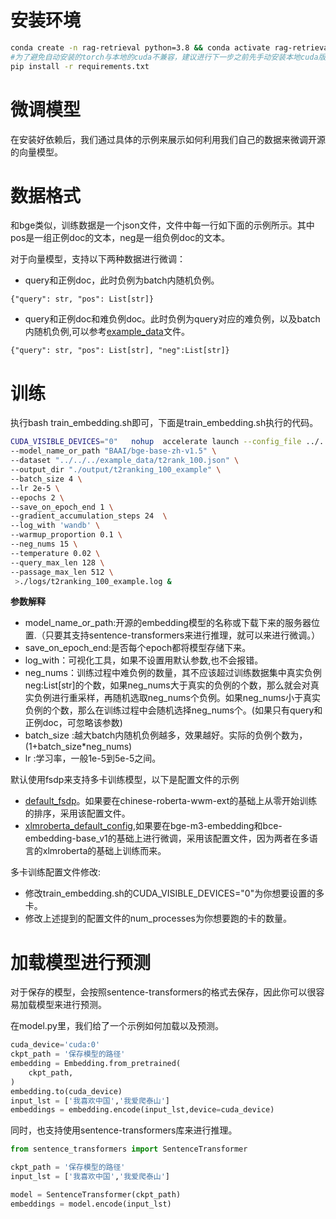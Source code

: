 
# 安装环境
```bash
conda create -n rag-retrieval python=3.8 && conda activate rag-retrieval
#为了避免自动安装的torch与本地的cuda不兼容，建议进行下一步之前先手动安装本地cuda版本兼容的torch。
pip install -r requirements.txt 
```

# 微调模型
在安装好依赖后，我们通过具体的示例来展示如何利用我们自己的数据来微调开源的向量模型。

# 数据格式

和bge类似，训练数据是一个json文件，文件中每一行如下面的示例所示。其中pos是一组正例doc的文本，neg是一组负例doc的文本。

对于向量模型，支持以下两种数据进行微调：

- query和正例doc，此时负例为batch内随机负例。
```
{"query": str, "pos": List[str]}
```
- query和正例doc和难负例doc。此时负例为query对应的难负例，以及batch内随机负例,可以参考[example_data](https://github.com/NLPJCL/RAG-Retrieval/blob/master/example_data/t2rank_100.json)文件。
```
{"query": str, "pos": List[str], "neg":List[str]}
```

# 训练

执行bash train_embedding.sh即可，下面是train_embedding.sh执行的代码。

```bash
CUDA_VISIBLE_DEVICES="0"   nohup  accelerate launch --config_file ../../../config/default_fsdp.yaml train_embedding.py  \
--model_name_or_path "BAAI/bge-base-zh-v1.5" \
--dataset "../../../example_data/t2rank_100.json" \
--output_dir "./output/t2ranking_100_example" \
--batch_size 4 \
--lr 2e-5 \
--epochs 2 \
--save_on_epoch_end 1 \
--gradient_accumulation_steps 24  \
--log_with 'wandb' \
--warmup_proportion 0.1 \
--neg_nums 15 \
--temperature 0.02 \
--query_max_len 128 \
--passage_max_len 512 \
 >./logs/t2ranking_100_example.log &

```

**参数解释**
- model_name_or_path:开源的embedding模型的名称或下载下来的服务器位置.（只要其支持sentence-transformers来进行推理，就可以来进行微调。）
- save_on_epoch_end:是否每个epoch都将模型存储下来。
- log_with：可视化工具，如果不设置用默认参数,也不会报错。
- neg_nums：训练过程中难负例的数量，其不应该超过训练数据集中真实负例neg:List[str]的个数，如果neg_nums大于真实的负例的个数，那么就会对真实负例进行重采样，再随机选取neg_nums个负例。如果neg_nums小于真实负例的个数，那么在训练过程中会随机选择neg_nums个。(如果只有query和正例doc，可忽略该参数)
- batch_size :越大batch内随机负例越多，效果越好。实际的负例个数为，(1+batch_size*neg_nums)
- lr :学习率，一般1e-5到5e-5之间。


默认使用fsdp来支持多卡训练模型，以下是配置文件的示例
- [default_fsdp](https://github.com/NLPJCL/RAG-Retrieval/blob/master/config/default_fsdp.yaml)。如果要在chinese-roberta-wwm-ext的基础上从零开始训练的排序，采用该配置文件。
- [xlmroberta_default_config](https://github.com/NLPJCL/RAG-Retrieval/blob/master/config/xlmroberta_default_config.yaml),如果要在bge-m3-embedding和bce-embedding-base_v1的基础上进行微调，采用该配置文件，因为两者在多语言的xlmroberta的基础上训练而来。

多卡训练配置文件修改:
- 修改train_embedding.sh的CUDA_VISIBLE_DEVICES="0"为你想要设置的多卡。
- 修改上述提到的配置文件的num_processes为你想要跑的卡的数量。

# 加载模型进行预测

对于保存的模型，会按照sentence-transformers的格式去保存，因此你可以很容易加载模型来进行预测。

在model.py里，我们给了一个示例如何加载以及预测。


```python
cuda_device='cuda:0'
ckpt_path = '保存模型的路径'
embedding = Embedding.from_pretrained(
    ckpt_path,
)
embedding.to(cuda_device)
input_lst = ['我喜欢中国','我爱爬泰山']
embeddings = embedding.encode(input_lst,device=cuda_device)

```

同时，也支持使用sentence-transformers库来进行推理。
```python
from sentence_transformers import SentenceTransformer

ckpt_path = '保存模型的路径'
input_lst = ['我喜欢中国','我爱爬泰山']

model = SentenceTransformer(ckpt_path)
embeddings = model.encode(input_lst)

```
